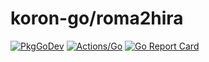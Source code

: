 # koron-go/roma2hira

[![PkgGoDev](https://pkg.go.dev/badge/github.com/koron-go/roma2hira)](https://pkg.go.dev/github.com/koron-go/roma2hira)
[![Actions/Go](https://github.com/koron-go/roma2hira/workflows/Go/badge.svg)](https://github.com/koron-go/roma2hira/actions?query=workflow%3AGo)
[![Go Report Card](https://goreportcard.com/badge/github.com/koron-go/roma2hira)](https://goreportcard.com/report/github.com/koron-go/roma2hira)
